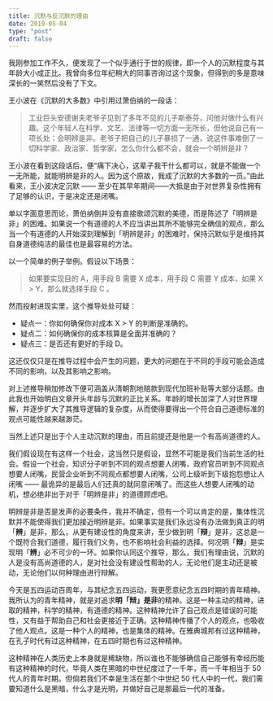 ```yaml
---
title: 沉默与反沉默的理由
date: 2019-05-04
type: "post"
draft: false
---
```


我刚参加工作不久，便发现了一个似乎通行于世的规律，即一个人的沉默程度与其年龄大小成正比。我曾向多位年纪稍大的同事咨询过这个现象，但得到的多是意味深长的一笑然后没有了下文。

王小波在《沉默的大多数》中引用过萧伯纳的一段话：

> 工业巨头安德谢夫老爷子见到了多年不见的儿子斯泰芬，问他对做什么有兴趣。这个年轻人在科学、文艺、法律等一切方面一无所长，但他说自己有一项长处：会明辨是非。老爷子把自己的儿子暴损了一通，说这件事难倒了一切科学家、政治家、哲学家，怎么你什么都不会，就会一个明辨是非？

王小波在看到这段话后，便“痛下决心，这辈子我干什么都可以，就是不能做一个一无所能，就能明辨是非的人。因为这个原故，我成了沉默的大多数的一员。”由此看来，王小波决定沉默 —— 至少在其早年期间——大抵是由于对世界复杂性拥有了足够的认识，于是决定还是闭嘴。

单以字面意思而论，萧伯纳倒并没有直接歌颂沉默的美德，而是陈述了「明辨是非」的困难。如果说一个有道德的人不应当讲出其所不能够完全确信的观点，那么当一个有道德的人开始深刻理解到「明辨是非」的困难时，保持沉默似乎是维持其自身道德纯洁的最佳也是最容易的方法。

以一个简单的例子举例。假设以下场景：

> 如果要实现目的 A，用手段 B 需要 X 成本，用手段 C 需要 Y 成本，如果 X > Y，那么就选择手段 C 。

然而投射进现实里，这个推导处处可疑：

- 疑点一：你如何确保你对成本 X > Y 的判断是准确的。
- 疑点二：如何确保你的成本核算是全面并准确的？
- 疑点三：是否还有更好的手段 D。

这还仅仅只是在推导过程中会产生的问题，更大的问题在于不同的手段可能会造成不同的影响，以及其影响之影响。

对上述推导稍加修改下便可涵盖从清朝割地赔款到现代加班补贴等大部分话题。由此我也开始明白文章开头年龄与沉默的正比关系。年龄的增长加深了人对世界理解，并逐步扩大了其推导逻辑的复杂度，从而使得要得出一个符合自己道德标准的观点可能性越来越渺茫。

当然上述只是出于个人主动沉默的理由，而且前提还是他是一个有高尚道德的人。

我们假设现在有这样一个社会，这当然只是假设，显然不可能是我们当前生活的社会。假设一个社会，知识分子听到不同的观点想要人闭嘴，政府官员听到不同观点想要人闭嘴，民营企业听到不同观点都想要人闭嘴，公司上级听到下级抱怨想让人闭嘴 —— 最诡异的是最后人们还真的就同意闭嘴了。而这些人想要人闭嘴的动机，想必绝非出于对于「明辨是非」的道德顾虑吧。

明辨是非是否是发声的必要条件，我并不确定，但有一个可以肯定的是，集体性沉默并不能使得我们更加接近明辨是非。如果事实是我们永远没有办法做到真正的明「**辨**」是非，那么，从更有建设性的角度来讲，至少做到明「**辩**」是非，这总是一个既符合我们道德，履行我们义务，也不影响社会利益的选择。何况明「**辩**」是实现明「**辨**」必不可少的一环。如果你认同这个推导，那么，我们有理由说，沉默的人是没有高尚道德的人，是对社会没有建设性帮助的人，无论他们是主动还是被动，无论他们以何种理由进行辩解。

今天是五四运动百周年，与其纪念五四运动，我更愿意纪念五四时期的青年精神。我所认为的青年精神，就是对追求**明「辩」是非**的精神。这是一种主动的精神，进取的精神，科学的精神，有道德的精神。这种精神允许了自己观点是错误的可能性，又有益于帮助自己和社会更接近于正确。这种精神传播了个人的观点，也吸收了他人观点。这是一种个人的精神，也是集体的精神。在雅典城邦有过这种精神，在孔子时代有过这种精神，在五四时期也有过这种精神。

这种精神在人类历史上本身就是稀缺物，所以谁也不能够确信自己能够有幸经历能有这种精神的时代，毕竟人类在黑暗的中世纪度过了一千年，而一千年相当于 50 代人的青年时期。但倘若我们不幸是生活在那个中世纪 50 代人中的一代，我们需要知道什么是黑暗，什么才是光明，并做好自己是那最后一代的准备。












